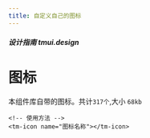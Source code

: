 ```yaml
---
title: 自定义自己的图标
---
```


<dirtoc></dirtoc>

##### 设计指南 tmui.design

# 图标
本组件库自带的图标。共计```317个```,大小 ```68kb```
```vue
<!-- 使用方法 -->
<tm-icon name="图标名称"></tm-icon>
```
<icon> </icon>

